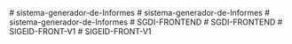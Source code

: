 
#   s i s t e m a - g e n e r a d o r - d e - I n f o r m e s 
 
 #   s i s t e m a - g e n e r a d o r - d e - I n f o r m e s 
 
 #   s i s t e m a - g e n e r a d o r - d e - I n f o r m e s 
 
 #   S G D I - F R O N T E N D 
 
 #   S G D I - F R O N T E N D 
 
 
#   S I G E I D - F R O N T - V 1  
 #   S I G E I D - F R O N T - V 1  
 
